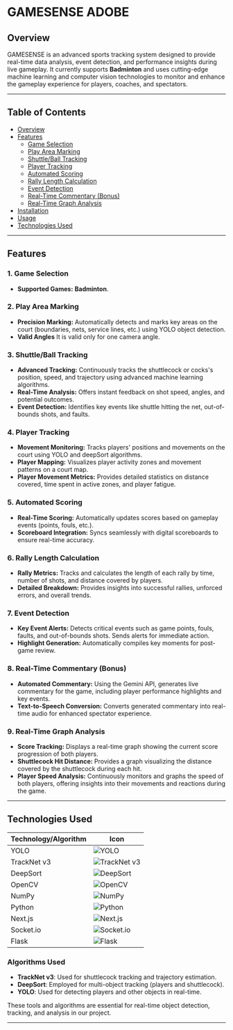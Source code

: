 # GAMESENSE ADOBE

## Overview

GAMESENSE is an advanced sports tracking system designed to provide real-time data analysis, event detection, and performance insights during live gameplay. It currently supports **Badminton** and uses cutting-edge machine learning and computer vision technologies to monitor and enhance the gameplay experience for players, coaches, and spectators.

---

## Table of Contents
- [Overview](#overview)
- [Features](#features)
  - [Game Selection](#1-game-selection)
  - [Play Area Marking](#2-play-area-marking)
  - [Shuttle/Ball Tracking](#3-shuttleball-tracking)
  - [Player Tracking](#4-player-tracking)
  - [Automated Scoring](#5-automated-scoring)
  - [Rally Length Calculation](#6-rally-length-calculation)
  - [Event Detection](#7-event-detection)
  - [Real-Time Commentary (Bonus)](#8-real-time-commentary-bonus)
  - [Real-Time Graph Analysis](#9-real-time-graph-analysis)
- [Installation](#installation)
- [Usage](#usage)
- [Technologies Used](#technologies-used)


---

## Features

### 1. Game Selection
- **Supported Games:**  **Badminton**.


### 2. Play Area Marking
- **Precision Marking:** Automatically detects and marks key areas on the court (boundaries, nets, service lines, etc.) using YOLO object detection.
- **Valid Angles**  It is valid only for one  camera angle.

### 3. Shuttle/Ball Tracking
- **Advanced Tracking:** Continuously tracks the shuttlecock or cocks's position, speed, and trajectory using advanced machine learning algorithms.
- **Real-Time Analysis:** Offers instant feedback on shot speed, angles, and potential outcomes.
- **Event Detection:** Identifies key events like shuttle hitting the net, out-of-bounds shots, and faults.

### 4. Player Tracking
- **Movement Monitoring:** Tracks players' positions and movements on the court using YOLO and deepSort algorithms.
- **Player Mapping:** Visualizes player activity zones and movement patterns on a court map.
- **Player Movement Metrics:** Provides detailed statistics on distance covered, time spent in active zones, and player fatigue.

### 5. Automated Scoring
- **Real-Time Scoring:** Automatically updates scores based on gameplay events (points, fouls, etc.).
- **Scoreboard Integration:** Syncs seamlessly with digital scoreboards to ensure real-time accuracy.

### 6. Rally Length Calculation
- **Rally Metrics:** Tracks and calculates the length of each rally by time, number of shots, and distance covered by players.
- **Detailed Breakdown:** Provides insights into successful rallies, unforced errors, and overall trends.

### 7. Event Detection
- **Key Event Alerts:** Detects critical events such as game points, fouls, faults, and out-of-bounds shots. Sends alerts for immediate action.
- **Highlight Generation:** Automatically compiles key moments for post-game review.

### 8. Real-Time Commentary (Bonus)
- **Automated Commentary:** Using the Gemini API, generates live commentary for the game, including player performance highlights and key events.
- **Text-to-Speech Conversion:** Converts generated commentary into real-time audio for enhanced spectator experience.

### 9. Real-Time Graph Analysis
- **Score Tracking:** Displays a real-time graph showing the current score progression of both players.
- **Shuttlecock Hit Distance:** Provides a graph visualizing the distance covered by the shuttlecock during each hit.
- **Player Speed Analysis:** Continuously monitors and graphs the speed of both players, offering insights into their movements and reactions during the game.



---


## Technologies Used


| Technology/Algorithm | Icon  |
|----------------------|-------|
| YOLO                 | ![YOLO](https://img.shields.io/badge/YOLO-v3-blue) |
| TrackNet v3          | ![TrackNet v3](https://img.shields.io/badge/TrackNet-v3-orange) |
| DeepSort             | ![DeepSort](https://img.shields.io/badge/DeepSort-v2.0-green) |
| OpenCV               | ![OpenCV](https://img.shields.io/badge/OpenCV-3.4.3-brightgreen) |
| NumPy                | ![NumPy](https://img.shields.io/badge/NumPy-1.21-blue) |
| Python               | ![Python](https://img.shields.io/badge/Python-3.8-blue) |
| Next.js              | ![Next.js](https://img.shields.io/badge/Next.js-12.0-black) |
| Socket.io            | ![Socket.io](https://img.shields.io/badge/Socket.io-v4.0-black) |
| Flask                | ![Flask](https://img.shields.io/badge/Flask-v2.0.1-blue) |

### Algorithms Used
- **TrackNet v3**: Used for shuttlecock tracking and trajectory estimation.
- **DeepSort**: Employed for multi-object tracking (players and shuttlecock).
- **YOLO**: Used for detecting players and other objects in real-time.

These tools and algorithms are essential for real-time object detection, tracking, and analysis in our project.



---


